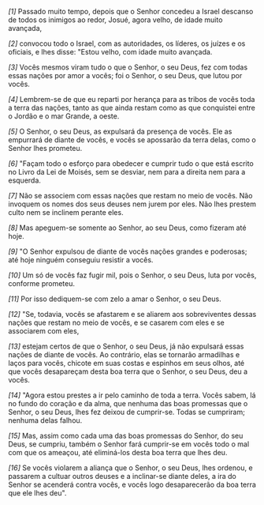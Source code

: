*[1]* Passado muito tempo, depois que o Senhor concedeu a Israel descanso de todos os inimigos ao redor, Josué, agora velho, de idade muito avançada,

*[2]* convocou todo o Israel, com as autoridades, os líderes, os juízes e os oficiais, e lhes disse: "Estou velho, com idade muito avançada.

*[3]* Vocês mesmos viram tudo o que o Senhor, o seu Deus, fez com todas essas nações por amor a vocês; foi o Senhor, o seu Deus, que lutou por vocês.

*[4]* Lembrem-se de que eu reparti por herança para as tribos de vocês toda a terra das nações, tanto as que ainda restam como as que conquistei entre o Jordão e o mar Grande, a oeste.

*[5]* O Senhor, o seu Deus, as expulsará da presença de vocês. Ele as empurrará de diante de vocês, e vocês se apossarão da terra delas, como o Senhor lhes prometeu.

*[6]* "Façam todo o esforço para obedecer e cumprir tudo o que está escrito no Livro da Lei de Moisés, sem se desviar, nem para a direita nem para a esquerda.

*[7]* Não se associem com essas nações que restam no meio de vocês. Não invoquem os nomes dos seus deuses nem jurem por eles. Não lhes prestem culto nem se inclinem perante eles.

*[8]* Mas apeguem-se somente ao Senhor, ao seu Deus, como fizeram até hoje.

*[9]* "O Senhor expulsou de diante de vocês nações grandes e poderosas; até hoje ninguém conseguiu resistir a vocês.

*[10]* Um só de vocês faz fugir mil, pois o Senhor, o seu Deus, luta por vocês, conforme prometeu.

*[11]* Por isso dediquem-se com zelo a amar o Senhor, o seu Deus.

*[12]* "Se, todavia, vocês se afastarem e se aliarem aos sobreviventes dessas nações que restam no meio de vocês, e se casarem com eles e se associarem com eles,

*[13]* estejam certos de que o Senhor, o seu Deus, já não expulsará essas nações de diante de vocês. Ao contrário, elas se tornarão armadilhas e laços para vocês, chicote em suas costas e espinhos em seus olhos, até que vocês desapareçam desta boa terra que o Senhor, o seu Deus, deu a vocês.

*[14]* "Agora estou prestes a ir pelo caminho de toda a terra. Vocês sabem, lá no fundo do coração e da alma, que nenhuma das boas promessas que o Senhor, o seu Deus, lhes fez deixou de cumprir-se. Todas se cumpriram; nenhuma delas falhou.

*[15]* Mas, assim como cada uma das boas promessas do Senhor, do seu Deus, se cumpriu, também o Senhor fará cumprir-se em vocês todo o mal com que os ameaçou, até eliminá-los desta boa terra que lhes deu.

*[16]* Se vocês violarem a aliança que o Senhor, o seu Deus, lhes ordenou, e passarem a cultuar outros deuses e a inclinar-se diante deles, a ira do Senhor se acenderá contra vocês, e vocês logo desaparecerão da boa terra que ele lhes deu".

